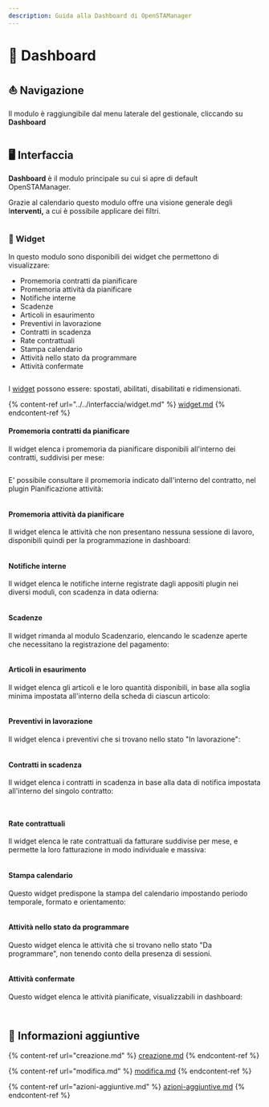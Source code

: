 ```yaml
---
description: Guida alla Dashboard di OpenSTAManager
---
```


# 📅 Dashboard

## ⛵ Navigazione

Il modulo è raggiungibile dal menu laterale del gestionale, cliccando su **Dashboard**

<figure><img src="../../../.gitbook/assets/immagine (56).png" alt=""><figcaption></figcaption></figure>

## 🖥️ **Interfaccia**

**Dashboard** è il modulo principale su cui si apre di default OpenSTAManager.

Grazie al calendario questo modulo offre una visione generale degli I**nterventi,** a cui è possibile applicare dei filtri.

<figure><img src="../../../.gitbook/assets/immagine (432).png" alt=""><figcaption></figcaption></figure>

### 👾 Widget

In questo modulo sono disponibili dei widget che permettono di visualizzare:

* Promemoria contratti da pianificare
* Promemoria attività da pianificare
* Notifiche interne
* Scadenze
* Articoli in esaurimento
* Preventivi in lavorazione
* Contratti in scadenza
* Rate contrattuali
* Stampa calendario
* Attività nello stato da programmare
* Attività confermate

<figure><img src="../../../.gitbook/assets/immagine (430).png" alt=""><figcaption></figcaption></figure>

I [widget](../../interfaccia/widget.md) possono essere: spostati, abilitati, disabilitati e ridimensionati.

{% content-ref url="../../interfaccia/widget.md" %}
[widget.md](../../interfaccia/widget.md)
{% endcontent-ref %}

#### Promemoria contratti da pianificare

Il widget elenca i promemoria da pianificare disponibili all'interno dei contratti, suddivisi per mese:

<figure><img src="../../../.gitbook/assets/immagine (441).png" alt=""><figcaption></figcaption></figure>

E' possibile consultare il promemoria indicato dall'interno del contratto, nel plugin Pianificazione attività:

<figure><img src="../../../.gitbook/assets/immagine (436).png" alt=""><figcaption></figcaption></figure>

#### Promemoria attività da pianificare

Il widget elenca le attività che non presentano nessuna sessione di lavoro, disponibili quindi per la programmazione in dashboard:

<figure><img src="../../../.gitbook/assets/immagine (439).png" alt=""><figcaption></figcaption></figure>

#### Notifiche interne

Il widget elenca le notifiche interne registrate dagli appositi plugin nei diversi moduli, con scadenza in data odierna:

<figure><img src="../../../.gitbook/assets/immagine (456).png" alt=""><figcaption></figcaption></figure>

#### Scadenze

Il widget rimanda al modulo Scadenzario, elencando le scadenze aperte che necessitano la registrazione del pagamento:

<figure><img src="../../../.gitbook/assets/immagine (423).png" alt=""><figcaption></figcaption></figure>

#### Articoli in esaurimento

Il widget elenca gli articoli e le loro quantità disponibili, in base alla soglia minima impostata all'interno della scheda di ciascun articolo:

<figure><img src="../../../.gitbook/assets/immagine (429).png" alt=""><figcaption></figcaption></figure>

#### Preventivi in lavorazione

Il widget elenca i preventivi che si trovano nello stato "In lavorazione":

<figure><img src="../../../.gitbook/assets/immagine (455).png" alt=""><figcaption></figcaption></figure>

#### Contratti in scadenza

Il widget elenca i contratti in scadenza in base alla data di notifica impostata all'interno del singolo contratto:

<figure><img src="../../../.gitbook/assets/immagine (435).png" alt=""><figcaption></figcaption></figure>

<figure><img src="../../../.gitbook/assets/immagine (45).png" alt=""><figcaption></figcaption></figure>

#### Rate contrattuali

Il widget elenca le rate contrattuali da fatturare suddivise per mese, e permette la loro fatturazione in modo individuale e massiva:

<figure><img src="../../../.gitbook/assets/immagine (52).png" alt=""><figcaption></figcaption></figure>

#### Stampa calendario

Questo widget predispone la stampa del calendario impostando periodo temporale, formato e orientamento:

<figure><img src="../../../.gitbook/assets/immagine (446).png" alt=""><figcaption></figcaption></figure>

#### Attività nello stato da programmare

Questo widget elenca le attività che si trovano nello stato "Da programmare", non tenendo conto della presenza di sessioni.

<figure><img src="../../../.gitbook/assets/immagine (53).png" alt=""><figcaption></figcaption></figure>

#### Attività confermate

Questo widget elenca le attività pianificate, visualizzabili in dashboard:

<figure><img src="../../../.gitbook/assets/immagine (457).png" alt=""><figcaption></figcaption></figure>

<figure><img src="../../../.gitbook/assets/immagine (267).png" alt=""><figcaption></figcaption></figure>

## 🔽 Informazioni aggiuntive

{% content-ref url="creazione.md" %}
[creazione.md](creazione.md)
{% endcontent-ref %}

{% content-ref url="modifica.md" %}
[modifica.md](modifica.md)
{% endcontent-ref %}

{% content-ref url="azioni-aggiuntive.md" %}
[azioni-aggiuntive.md](azioni-aggiuntive.md)
{% endcontent-ref %}
